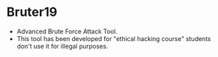 # Bruter19
* Advanced Brute Force Attack Tool.
* This tool has been developed for "ethical hacking course" students don't use it for illegal purposes.


